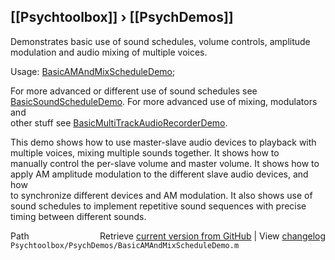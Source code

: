 ## [[Psychtoolbox]] &#8250; [[PsychDemos]]

Demonstrates basic use of sound schedules, volume controls, amplitude  
modulation and audio mixing of multiple voices.  
  
Usage: [BasicAMAndMixScheduleDemo](BasicAMAndMixScheduleDemo);  
  
For more advanced or different use of sound schedules see  
[BasicSoundScheduleDemo](BasicSoundScheduleDemo). For more advanced use of mixing, modulators and  
other stuff see [BasicMultiTrackAudioRecorderDemo](BasicMultiTrackAudioRecorderDemo).  
  
This demo shows how to use master-slave audio devices to playback with  
multiple voices, mixing multiple sounds together. It shows how to  
manually control the per-slave volume and master volume. It shows how to  
apply AM amplitude modulation to the different slave audio devices, and how  
to synchronize different devices and AM modulation. It also shows use of  
sound schedules to implement repetitive sound sequences with precise  
timing between different sounds.  
  




<div class="code_header" style="text-align:right;">
  <span style="float:left;">Path&nbsp;&nbsp;</span> <span class="counter">Retrieve <a href=
  "https://raw.github.com/Psychtoolbox-3/Psychtoolbox-3/beta/Psychtoolbox/PsychDemos/BasicAMAndMixScheduleDemo.m">current version from GitHub</a> | View <a href=
  "https://github.com/Psychtoolbox-3/Psychtoolbox-3/commits/beta/Psychtoolbox/PsychDemos/BasicAMAndMixScheduleDemo.m">changelog</a></span>
</div>
<div class="code">
  <code>Psychtoolbox/PsychDemos/BasicAMAndMixScheduleDemo.m</code>
</div>

